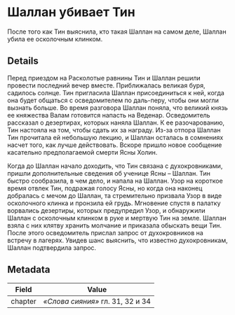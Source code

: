 # Шаллан убивает Тин
После того как Тин выяснила, кто такая Шаллан на самом деле, Шаллан убила ее осколочным клинком.

## Details
Перед приездом на Расколотые равнины Тин и Шаллан решили провести последний вечер вместе. Приближалась великая буря, садилось солнце. Тин пригласила Шаллан присоединиться к ней, когда она будет общаться с осведомителем по даль-перу, чтобы они могли вызнать больше. Во время разговора Шаллан поняла, что великий князь ее княжества Валам готовится напасть на Веденар. Осведомитель рассказал о дезертирах, которых наняла Шаллан. К ее разочарованию, Тин настояла на том, чтобы сдать их за награду. Из-за отпора Шаллан Тин прочитала ей небольшую лекцию, и Шаллан осталась в сомнениях насчет того, как лучше действовать. Вскоре пришло новое сообщение касательно предполагаемой смерти Ясны Холин. 

Когда до Шаллан начало доходить, что Тин связана с духокровниками, пришли дополнительные сведения об ученице Ясны – Шаллан. Тин быстро сообразила, в чем дело, и напала на Шаллан. Узор на короткое время отвлек Тин, подражая голосу Ясны, но когда она наконец добралась с мечом до Шаллан, та стремительно призвала Узор в виде осколочного клинка и пронзила ей грудь. Мгновение спустя в палатку ворвались дезертиры, которых предупредил Узор, и обнаружили Шаллан с осколочным клинком в руке и мертвую Тин на земле. Шаллан взяла с них клятву хранить молчание и приказала обыскать вещи Тин. После этого осведомитель прислал запрос от духокровников на встречу в лагерях. Увидев шанс выяснить, что известно духокровникам, Шаллан подтвердила запрос.

## Metadata
| Field | Value |
| ----- | ----- |
| chapter | *«Слова сияния»* гл. 31, 32 и 34 |
